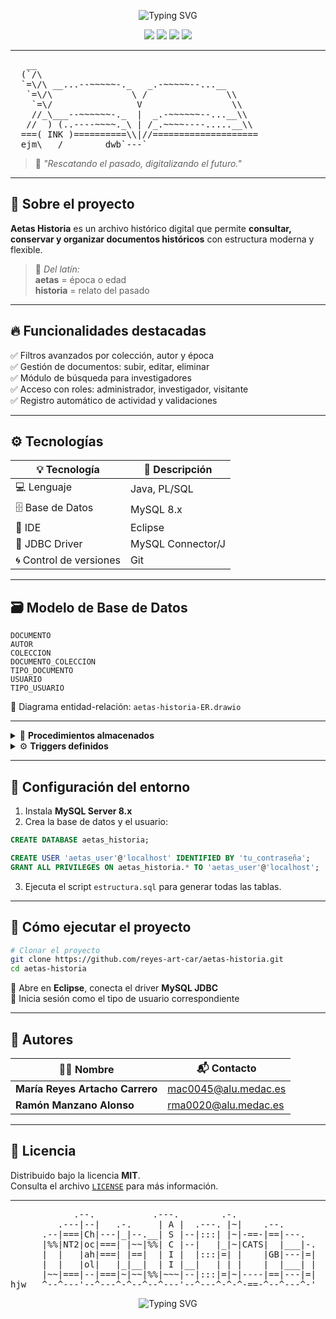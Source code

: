 <!-- CABECERA ANIMADA -->

<p align="center">
  <img src="https://readme-typing-svg.demolab.com?font=Fira+Code&size=26&pause=1000&color=6A5ACD&center=true&width=600&lines=%F0%9F%8F%9B%EF%B8%8F+AETAS+HISTORIA+-+Archivo+Hist%C3%B3rico+Digital" alt="Typing SVG" />
</p>

<p align="center">
  <img src="https://img.shields.io/badge/license-MIT-blueviolet?style=for-the-badge"/>
  <img src="https://img.shields.io/badge/status-Activo-brightgreen?style=for-the-badge"/>
  <img src="https://img.shields.io/badge/basedatos-MySQL%208.x-blue?style=for-the-badge&logo=mysql"/>
  <img src="https://img.shields.io/badge/lenguaje-Java-yellow?style=for-the-badge&logo=java"/>
</p>

---

<pre>
   __
  (`/\
  `=\/\ __...--~~~~~-._   _.-~~~~~--...__
   `=\/\               \ /               \\
    `=\/                V                 \\
    //_\___--~~~~~~-._  |  _.-~~~~~~--...__\\
   //  ) (..----~~~~._\ | /_.~~~~----.....__\\
  ===( INK )==========\\|//====================
__ejm\___/________dwb`---`____________________________________________
</pre>

> 💬 *"Rescatando el pasado, digitalizando el futuro."*

---

## 🧭 Sobre el proyecto

**Aetas Historia** es un archivo histórico digital que permite **consultar, conservar y organizar documentos históricos** con estructura moderna y flexible.

> 🏺 *Del latín:*  
> **aetas** = época o edad  
> **historia** = relato del pasado

---

## 🔥 Funcionalidades destacadas

✅ Filtros avanzados por colección, autor y época  
✅ Gestión de documentos: subir, editar, eliminar  
✅ Módulo de búsqueda para investigadores  
✅ Acceso con roles: administrador, investigador, visitante  
✅ Registro automático de actividad y validaciones

---

## ⚙️ Tecnologías

| 💡 Tecnología           | 🧩 Descripción                    |
|-------------------------|----------------------------------|
| 💻 Lenguaje              | Java, PL/SQL                     |
| 🗄️ Base de Datos         | MySQL 8.x                        |
| 🧠 IDE                   | Eclipse                          |
| 🔌 JDBC Driver           | MySQL Connector/J                |
| 🌀 Control de versiones  | Git                              |

---

## 🗃️ Modelo de Base de Datos

```
DOCUMENTO
AUTOR
COLECCION
DOCUMENTO_COLECCION
TIPO_DOCUMENTO
USUARIO
TIPO_USUARIO
```

📌 Diagrama entidad-relación: `aetas-historia-ER.drawio`

---

<details>
<summary>🧠 <strong>Procedimientos almacenados</strong></summary>

| 📋 Procedimiento         | ⚙️ Función                                  |
|--------------------------|---------------------------------------------|
| `insertar_documento`     | Añadir documento                            |
| `actualizar_documento`   | Modificar datos existentes                  |
| `eliminar_documento`     | Borrar por ID                               |
| `listar_documentos`      | Mostrar todos los documentos                |
| `ver_documento`          | Consultar detalle por ID                    |

</details>

<details>
<summary>⚙️ <strong>Triggers definidos</strong></summary>

| 🔄 Trigger                 | 🔍 Función                                                 |
|---------------------------|------------------------------------------------------------|
| `registrarActividadInsert`| Registra quién insertó el documento                        |
| `registrarActividadUpdate`| Guarda qué se modificó y cuándo                            |
| `registrarActividadDelete`| Registra quién lo eliminó                                  |
| `caracteresInválidos`     | Impide caracteres prohibidos en la inserción               |

</details>

---

## 🧪 Configuración del entorno

1. Instala **MySQL Server 8.x**
2. Crea la base de datos y el usuario:

```sql
CREATE DATABASE aetas_historia;

CREATE USER 'aetas_user'@'localhost' IDENTIFIED BY 'tu_contraseña';
GRANT ALL PRIVILEGES ON aetas_historia.* TO 'aetas_user'@'localhost';
```

3. Ejecuta el script `estructura.sql` para generar todas las tablas.

---

## 🚀 Cómo ejecutar el proyecto

```bash
# Clonar el proyecto
git clone https://github.com/reyes-art-car/aetas-historia.git
cd aetas-historia
```

🔧 Abre en **Eclipse**, conecta el driver **MySQL JDBC**  
🧠 Inicia sesión como el tipo de usuario correspondiente

---

## 👤 Autores

| 👨‍💻 Nombre                      | 📬 Contacto                                       |
|-------------------------------|--------------------------------------------------|
| **María Reyes Artacho Carrero** | [mac0045@alu.medac.es](mailto:mac0045@alu.medac.es) |
| **Ramón Manzano Alonso**        | [rma0020@alu.medac.es](mailto:rma0020@alu.medac.es)  |

---

## 📄 Licencia

Distribuido bajo la licencia **MIT**.  
Consulta el archivo [`LICENSE`](./LICENSE) para más información.

---

<pre>
            .--.           .---.        .-.
         .---|--|   .-.     | A |  .---. |~|    .--.
      .--|===|Ch|---|_|--.__| S |--|:::| |~|-==-|==|---.
      |%%|NT2|oc|===| |~~|%%| C |--|   |_|~|CATS|  |___|-.
      |  |   |ah|===| |==|  | I |  |:::|=| |    |GB|---|=|
      |  |   |ol|   |_|__|  | I |__|   | | |    |  |___| |
      |~~|===|--|===|~|~~|%%|~~~|--|:::|=|~|----|==|---|=|
hjw   ^--^---'--^---^-^--^--^---'--^---^-^-^-==-^--^---^-'
</pre>

<p align="center">
  <img src="https://readme-typing-svg.demolab.com?font=Fira+Code&pause=1000&color=F59E0B&center=true&width=440&lines=AETAS+HISTORIA+es+historia+viva.;Explora+%F0%9F%94%8D.+Conserva+%F0%9F%93%85.+Comparte+%F0%9F%92%AC." alt="Typing SVG">
</p>
